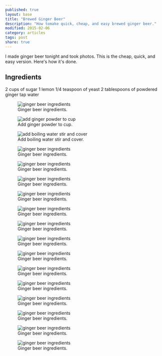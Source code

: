 ```yaml
---
published: true
layout: base
title: "Brewed Ginger Beer"
description: "How tomake quick, cheap, and easy brewed ginger beer."
modified: 2015-02-06
category: articles
tags: post
share: true
---
```


I made ginger beer tonight and took photos. This is the cheap, quick, and easy version.
Here's how it's done.

## Ingredients
2 cups of sugar
1 lemon
1/4 teaspoon of yeast
2 tablespoons of powdered ginger
tap water

<figure>
	<img src="/images/photos/ginger-beer1.jpg" alt="ginger beer ingredients">
	<figcaption>Ginger beer ingredients.</figcaption>
</figure>

<figure>
	<img src="/images/photos/ginger-beer2.jpg" alt="add ginger powder to cup">
	<figcaption>Add ginger powder to cup.</figcaption>
</figure>

<figure>
	<img src="/images/photos/ginger-beer3.jpg" alt="add boiling water stir and cover">
	<figcaption>Add boiling water stir and cover.</figcaption>
</figure>

<figure>
	<img href="/images/photos/ginger-beer4.jpg" alt="ginger beer ingredients">
	<figcaption>Ginger beer ingredients.</figcaption>
</figure>

<figure>
	<img src="/images/photos/ginger-beer5.jpg" alt="ginger beer ingredients">
	<figcaption>Ginger beer ingredients.</figcaption>
</figure>

<figure>
	<img src="/images/photos/ginger-beer6.jpg" alt="ginger beer ingredients">
	<figcaption>Ginger beer ingredients.</figcaption>
</figure>

<figure>
	<img src="/images/photos/ginger-beer7.jpg" alt="ginger beer ingredients">
	<figcaption>Ginger beer ingredients.</figcaption>
</figure>

<figure>
	<img href="/images/photos/ginger-beer8.jpg" alt="ginger beer ingredients">
	<figcaption>Ginger beer ingredients.</figcaption>
</figure>

<figure>
	<img src="/images/photos/ginger-beer9.jpg" alt="ginger beer ingredients">
	<figcaption>Ginger beer ingredients.</figcaption>
</figure>

<figure>
	<img src="/images/photos/ginger-beer10.jpg" alt="ginger beer ingredients">
	<figcaption>Ginger beer ingredients.</figcaption>
</figure>

<figure>
	<img src="/images/photos/ginger-beer11.jpg" alt="ginger beer ingredients">
	<figcaption>Ginger beer ingredients.</figcaption>
</figure>

<figure>
	<img src="/images/photos/ginger-beer12.jpg" alt="ginger beer ingredients">
	<figcaption>Ginger beer ingredients.</figcaption>
</figure>

<figure>
	<img src="/images/photos/ginger-beer13.jpg" alt="ginger beer ingredients">
	<figcaption>Ginger beer ingredients.</figcaption>
</figure>

<figure>
	<img src="/images/photos/ginger-beer14.jpg" alt="ginger beer ingredients">
	<figcaption>Ginger beer ingredients.</figcaption>
</figure>

<figure>
	<img src="/images/photos/ginger-beer15.jpg" alt="ginger beer ingredients">
	<figcaption>Ginger beer ingredients.</figcaption>
</figure>

<figure>
	<img href="/images/photos/ginger-beer16.jpg" alt="ginger beer ingredients">
	<figcaption>Ginger beer ingredients.</figcaption>
</figure>

<figure>
	<img src="/images/photos/ginger-beer17.jpg" alt="ginger beer ingredients">
	<figcaption>Ginger beer ingredients.</figcaption>
</figure>




